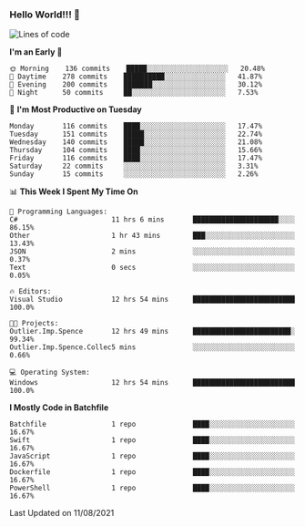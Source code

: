 ### Hello World!!! 👋

<!--
**kekotek/kekotek** is a ✨ _special_ ✨ repository because its `README.md` (this file) appears on your GitHub profile.

Here are some ideas to get you started:

- 🔭 I’m currently working on ...
- 🌱 I’m currently learning ...
- 👯 I’m looking to collaborate on ...
- 🤔 I’m looking for help with ...
- 💬 Ask me about ...
- 📫 How to reach me: ...
- 😄 Pronouns: ...
- ⚡ Fun fact: ...
-->

<!--START_SECTION:waka-->
![Lines of code](https://img.shields.io/badge/From%20Hello%20World%20I%27ve%20Written-18753%20lines%20of%20code-blue)

**I'm an Early 🐤** 

```text
🌞 Morning    136 commits    █████░░░░░░░░░░░░░░░░░░░░   20.48% 
🌆 Daytime    278 commits    ██████████░░░░░░░░░░░░░░░   41.87% 
🌃 Evening    200 commits    ███████░░░░░░░░░░░░░░░░░░   30.12% 
🌙 Night      50 commits     ██░░░░░░░░░░░░░░░░░░░░░░░   7.53%

```
📅 **I'm Most Productive on Tuesday** 

```text
Monday       116 commits    ████░░░░░░░░░░░░░░░░░░░░░   17.47% 
Tuesday      151 commits    █████░░░░░░░░░░░░░░░░░░░░   22.74% 
Wednesday    140 commits    █████░░░░░░░░░░░░░░░░░░░░   21.08% 
Thursday     104 commits    ████░░░░░░░░░░░░░░░░░░░░░   15.66% 
Friday       116 commits    ████░░░░░░░░░░░░░░░░░░░░░   17.47% 
Saturday     22 commits     ░░░░░░░░░░░░░░░░░░░░░░░░░   3.31% 
Sunday       15 commits     ░░░░░░░░░░░░░░░░░░░░░░░░░   2.26%

```


📊 **This Week I Spent My Time On** 

```text
💬 Programming Languages: 
C#                       11 hrs 6 mins       █████████████████████░░░░   86.15% 
Other                    1 hr 43 mins        ███░░░░░░░░░░░░░░░░░░░░░░   13.43% 
JSON                     2 mins              ░░░░░░░░░░░░░░░░░░░░░░░░░   0.37% 
Text                     0 secs              ░░░░░░░░░░░░░░░░░░░░░░░░░   0.05%

🔥 Editors: 
Visual Studio            12 hrs 54 mins      █████████████████████████   100.0%

🐱‍💻 Projects: 
Outlier.Imp.Spence       12 hrs 49 mins      ████████████████████████░   99.34% 
Outlier.Imp.Spence.Collec5 mins              ░░░░░░░░░░░░░░░░░░░░░░░░░   0.66%

💻 Operating System: 
Windows                  12 hrs 54 mins      █████████████████████████   100.0%

```

**I Mostly Code in Batchfile** 

```text
Batchfile                1 repo              ████░░░░░░░░░░░░░░░░░░░░░   16.67% 
Swift                    1 repo              ████░░░░░░░░░░░░░░░░░░░░░   16.67% 
JavaScript               1 repo              ████░░░░░░░░░░░░░░░░░░░░░   16.67% 
Dockerfile               1 repo              ████░░░░░░░░░░░░░░░░░░░░░   16.67% 
PowerShell               1 repo              ████░░░░░░░░░░░░░░░░░░░░░   16.67%

```



 Last Updated on 11/08/2021
<!--END_SECTION:waka-->
